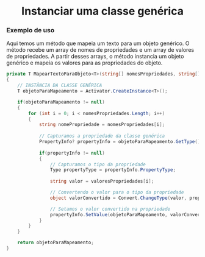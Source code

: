 <h1 align="center">Instanciar uma classe genérica</h1>

### Exemplo de uso

Aqui temos um método que mapeia um texto para um objeto genérico. O método recebe um array de nomes de propriedades e um array de valores de propriedades. A partir desses arrays, o método instancia um objeto genérico e mapeia os valores para as propriedades do objeto.

```csharp
private T MapearTextoParaObjeto<T>(string[] nomesPropriedades, string[] valoresPropriedades)
{
    // INSTÂNCIA DA CLASSE GENÉRICA
    T objetoParaMapeamento = Activator.CreateInstance<T>();

    if(objetoParaMapeamento != null)
    {
        for (int i = 0; i < nomesPropriedades.Length; i++)
        {
            string nomePropriedade = nomesPropriedades[i];
            
            // Capturamos a propriedade da classe genérica
            PropertyInfo? propertyInfo = objetoParaMapeamento.GetType().GetProperty(nomePropriedade);
    
            if(propertyInfo != null)
            {
                // Capturamos o tipo da propriedade
                Type propertyType = propertyInfo.PropertyType;
                
                string valor = valoresPropriedades[i];

                // Convertendo o valor para o tipo da propriedade
                object valorConvertido = Convert.ChangeType(valor, propertyType);

                // Setamos o valor convertido na propriedade
                propertyInfo.SetValue(objetoParaMapeamento, valorConvertido);
            }
        }
    }

    return objetoParaMapeamento;
}
```